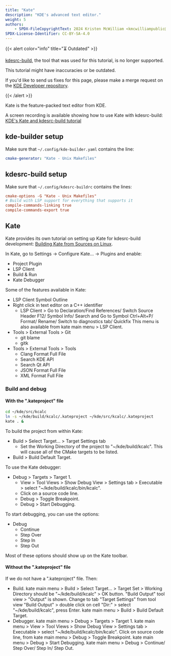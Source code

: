 ```yaml
---
title: "Kate"
description: "KDE's advanced text editor."
weight: 5
authors:
    - SPDX-FileCopyrightText: 2024 Kristen McWilliam <kmcwilliampublic@gmail.com>
SPDX-License-Identifier: CC-BY-SA-4.0
---
```


{{< alert color="info" title="⏳ Outdated" >}}

[kdesrc-build](https://invent.kde.org/sdk/kdesrc-build),
the tool that was used for this tutorial, is no longer supported.

This tutorial might have inaccuracies or be outdated.

If you'd like to send us fixes for this page, please make a merge request on the [KDE Developer repository](https://invent.kde.org/documentation/develop-kde-org).

{{< /alert >}}


Kate is the feature-packed text editor from KDE.

A screen recording is available showing how to use Kate with kdesrc-build: [KDE's Kate and kdesrc-build tutorial](https://www.youtube.com/watch?v=WBWVTKEVkOU)

## kde-builder setup

Make sure that `~/.config/kde-builder.yaml` contains the line:

```yaml
cmake-generator: "Kate - Unix Makefiles"
```

## kdesrc-build setup

Make sure that `~/.config/kdesrc-buildrc` contains the lines:

```ini
cmake-options -G "Kate - Unix Makefiles"
# Build with LSP support for everything that supports it
compile-commands-linking true
compile-commands-export true
```

## Kate

Kate provides its own tutorial on setting up Kate for kdesrc-build development: [Building Kate from Sources on Linux](https://kate-editor.org/build-it/).

In Kate, go to Settings -> Configure Kate... -> Plugins and enable:

* Project Plugin
* LSP Client
* Build & Run
* Kate Debugger

Some of the features available in Kate:

* LSP Client Symbol Outline
* Right click in text editor on a C++ identifier
  * LSP Client > Go to Declaration/Find References/ Switch Source Header F12/ Symbol Info/ Search and Go to Symbol Ctrl+Alt+P/ Format/ Rename/ Switch to diagnostics tab/ Quickfix This menu is also available from kate main menu > LSP Client.
* Tools > External Tools > Git
  * git blame
  * gitk
* Tools > External Tools > Tools
  * Clang Format Full File
  * Search KDE API
  * Search Qt API
  * JSON Format Full File
  * XML Format Full File

### Build and debug

#### With the ".kateproject" file

```bash
cd ~/kde/src/kcalc
ln -s ~/kde/build/kcalc/.kateproject ~/kde/src/kcalc/.kateproject
kate . &
```

To build the project from within Kate:

* Build > Select Target... > Target Settings tab
  * Set the Working Directory of the project to "~/kde/build/kcalc". This will cause all of the CMake targets to be listed.
* Build > Build Default Target.

To use the Kate debugger:

* Debug > Targets > Target 1.
  * View > Tool Views > Show Debug View > Settings tab > Executable > select "~/kde/build/kcalc/bin/kcalc".
  * Click on a source code line.
  * Debug > Toggle Breakpoint.
  * Debug > Start Debugging.

To start debugging, you can use the options:

* Debug
  * Continue
  * Step Over
  * Step In
  * Step Out

Most of these options should show up on the Kate toolbar.

#### Without the ".kateproject" file

If we do not have a ".kateproject" file. Then:
* Build. kate main menu > Build > Select Target... > Target Set > Working Directory should be "~/kde/build/kcalc" > OK button. "Build Output" tool view > "Output" is shown. Change to tab "Target Settings" from tool view "Build Output" > double click on cell "Dir:" > select "~/kde/build/kcalc", press Enter. kate main menu > Build > Build Default Target. 
* Debugger. kate main menu > Debug > Targets > Target 1. kate main menu > View > Tool Views > Show Debug View > Settings tab > Executable > select "~/kde/build/kcalc/bin/kcalc". Click on source code line, from kate main menu > Debug > Toggle Breakpoint. kate main menu > Debug > Start Debugging. kate main menu > Debug > Continue/ Step Over/ Step In/ Step Out.
